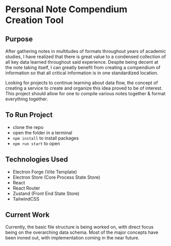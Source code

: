 # Personal Note Compendium Creation Tool

## Purpose

After gathering notes in multitudes of formats throughout years of academic studies, I have realized that there is great value to a condensed collection of all key data learned throughout said experience. Despite being decent at the note taking itself, I can greatly benefit from creating a compendium of information so that all critical information is in one standardized location. 

Looking for projects to continue learning about data flow, the concept of creating a service to create and organize this idea proved to be of interest. This project should allow for one to compile various notes together & format everything together. 

## To Run Project

- clone the repo
- open the folder in a terminal
- ```npm install``` to install packages
- ```npm run start``` to open

## Technologies Used

- Electron Forge (Vite Template)
- Electron Store (Core Process State Store)
- React
- React Router
- Zustand (Front End State Store)
- TailwindCSS

## Current Work

Currently, the basic file structure is being worked on, with direct focus being on the overarching data schema. Most of the major concepts have been ironed out, with implementation coming in the near future.